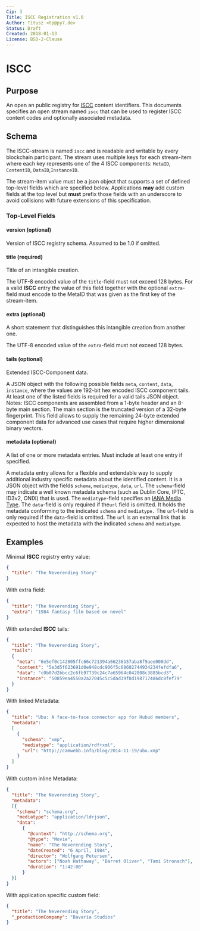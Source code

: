 ```yaml
---
Cip: 3
Title: ISCC Registration v1.0
Author: Titusz <tp@py7.de>
Status: Draft
Created: 2018-01-13
License: BSD-2-Clause
---
```


# ISCC

## Purpose

An open an public registry for [ISCC](http://iscc.codes/) content identifiers. This documents specifies an open stream named `iscc` that can be used to register ISCC content codes and optionally associated metadata.

## Schema

The ISCC-stream is named `iscc` and is readable and writable by every blockchain participant. The stream uses multiple keys for each stream-item where each key represents one of the 4 ISCC components:
`MetaID`, `ContentID`, `DataID`,`InstanceID`.

The stream-item value must be a json object that supports a set of defined top-level fields which are specified below. Applications **may** add custom fields at the top level but **must** prefix those fields with an underscore to avoid collisions with future extensions of this specification. 

### Top-Level Fields

#### version (optional)

Version of ISCC registry schema. Assumed to be 1.0 if omitted.

#### title (required)

Title of an intangible creation.

The UTF-8 encoded value of the `title`-field must not exceed 128 bytes. For a valid **ISCC** entry the value of this field together with the optional `extra`-field must encode to the MetaID that was given as the first key of the stream-item.

#### extra (optional)

A short statement that distinguishes this intangible creation from another one. 

The UTF-8 encoded value of the `extra`-field must not exceed 128 bytes.

#### tails (optional)

Extended ISCC-Component data.

A JSON object with the following possible fields `meta`, `content`, `data`, `instance`, where the values are 192-bit hex encoded ISCC component tails. At least one of the listed fields is required for a valid tails JSON object. Notes: ISCC components are assembled from a 1-byte header and an 8-byte main section. The main section is the truncated version of a 32-byte fingerprint. This field allows to supply the remaining 24-byte extended component data for advanced use cases that require higher dimensional binary vectors.

#### metadata (optional)

A list of one or more metadata entries. Must include at least one entry if specified. 

A metadata entry allows for a flexible and extendable way to supply additional industry specific metadata about the identified content. It is a JSON object with the fields `schema`, `mediatype`, `data`, `url`. The `schema`-field may indicate a well known metadata schema (such as Dublin Core, IPTC, ID3v2, ONIX) that is used. The `mediatype`-field specifies an [IANA Media Type](https://www.iana.org/assignments/media-types/media-types.xhtml). The `data`-field is only required if the`url` field is omitted. It holds the metadata conforming to the indicated `schema` and `mediatype.` The `url`-field is only required if the `data`-field is omitted. The `url` is an external link that is expected to host the metadata with the indicated `schema` and `mediatype`.  

## Examples

Minimal **ISCC** registry entry value:

```json
{
  "title": "The Neverending Story"
}
```

With extra field:

```json
{
  "title": "The Neverending Story",
  "extra": "1984 fantasy film based on novel"
}
```

With extended **ISCC** tails:

```json
{
  "title": "The Neverending Story",
  "tails":
  {
    "meta": "6e5ef0c142805ffc66c721394a66236b57aba8f9aee000dd",
    "content": "5e3d5f623691d0e948cdc906f5c68602744934234fefdfa6",
    "data": "c0b07d2bbcc2c6fb97739c24c7a65964c042808c3885bcd3",
    "instance": "50859ea4550a2a27045c5c5dad39f8d198717486dc8fef79"
  }
}
```
With linked Metadata:

```json
{
  "title": "Ubu: A face-to-face connector app for Hubud members",
  "metadata": 
  [
    {
      "schema": "xmp",
      "mediatype": "application/rdf+xml",
      "url": "http://camwebb.info/blog/2014-11-19/ubu.xmp"
    }
  ]
}
```

With custom inline Metadata:

```json
{
  "title": "The Neverending Story",
  "metadata": 
  [{
    "schema": "schema.org",
    "mediatype": "application/ld+json",
    "data": 
      {
        "@context": "http://schema.org",
        "@type": "Movie",
        "name": "The Neverending Story",
        "dateCreated": "6 April, 1984",
        "director": "Wolfgang Petersen",
        "actors": ["Noah Hathaway", "Barret Oliver", "Tami Stronach"],
        "duration": "1:42:00"
      }
  }]
}
```

With application specific custom field:

```json
{
  "title": "The Neverending Story",
  "_productionCompany": "Bavaria Studios"
}
```
